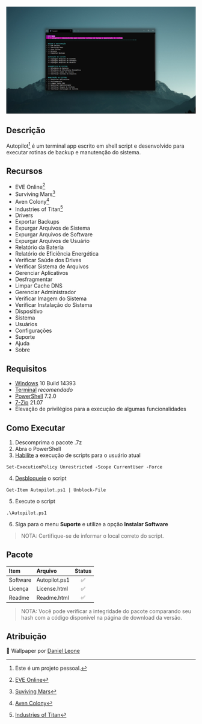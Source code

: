 ![](https://github.com/2uj1m28ohz/autopilot/blob/main/Screenshot.png)

## Descrição
Autopilot[^1] é um terminal app escrito em shell script e desenvolvido para executar rotinas de backup e manutenção do sistema.

## Recursos
- EVE Online[^2]
- Surviving Mars[^3]
- Aven Colony[^4]
- Industries of Titan[^5]
- Drivers
- Exportar Backups
- Expurgar Arquivos de Sistema
- Expurgar Arquivos de Software
- Expurgar Arquivos de Usuário
- Relatório da Bateria
- Relatório de Eficiência Energética
- Verificar Saúde dos Drives
- Verificar Sistema de Arquivos
- Gerenciar Aplicativos
- Desfragmentar
- Limpar Cache DNS
- Gerenciar Administrador
- Verificar Imagem do Sistema
- Verificar Instalação do Sistema
- Dispositivo
- Sistema
- Usuários
- Configurações
- Suporte
- Ajuda
- Sobre

## Requisitos
- [Windows](https://www.microsoft.com/windows) 10 Build 14393
- [Terminal](https://www.github.com/microsoft/terminal) _recomendado_
- [PowerShell](https://www.github.com/powershell/powershell) 7.2.0
- [7-Zip](https://www.7-zip.org) 21.07
- Elevação de privilégios para a execução de algumas funcionalidades

## Como Executar
1. Descomprima o pacote .7z
2. Abra o PowerShell
3. [Habilite](https://docs.microsoft.com/powershell/module/microsoft.powershell.security/set-executionpolicy) a execução de scripts para o usuário atual
```
Set-ExecutionPolicy Unrestricted -Scope CurrentUser -Force
```
4. [Desbloqueie](https://docs.microsoft.com/powershell/module/microsoft.powershell.utility/unblock-file) o script
```
Get-Item Autopilot.ps1 | Unblock-File
```
5. Execute o script
```
.\Autopilot.ps1
```
6. Siga para o menu **Suporte** e utilize a opção **Instalar Software**
>NOTA: Certifique-se de informar o local correto do script.

## Pacote
|Item|Arquivo|Status|
|:---|:---|:---:|
|Software|Autopilot.ps1|:white_check_mark:|
|Licença|License.html|:white_check_mark:|
|Readme|Readme.html|:white_check_mark:|
>NOTA: Você pode verificar a integridade do pacote comparando seu hash com a código disponível na página de download da versão.

## Atribuição
:sunrise_over_mountains: Wallpaper por [Daniel Leone](https://unsplash.com/photos/g30P1zcOzXo)

[^1]:Este é um projeto pessoal.
[^2]:[EVE Online](https://www.eveonline.com)
[^3]:[Suviving Mars](https://www.survivingmars.com)
[^4]:[Aven Colony](https://www.team17.com/games/aven-colony)
[^5]:[Industries of Titan](https://braceyourselfgames.com/industries-of-titan)
